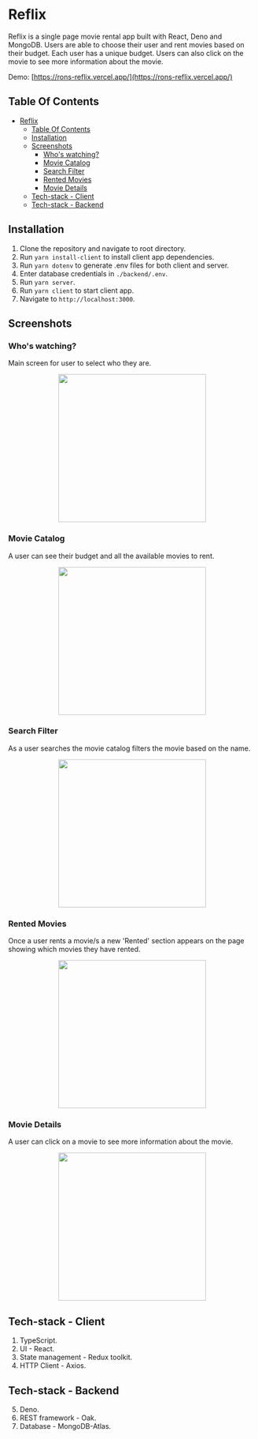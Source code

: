 # Reflix

Reflix is a single page movie rental app built with React, Deno and MongoDB.
Users are able to choose their user and rent movies based on their budget.
Each user has a unique budget.
Users can also click on the movie to see more information about the movie.

Demo: [https://rons-reflix.vercel.app/](https://rons-reflix.vercel.app/)

## Table Of Contents

- [Reflix](#reflix)
  - [Table Of Contents](#table-of-contents)
  - [Installation](#installation)
  - [Screenshots](#screenshots)
    - [Who's watching?](#whos-watching)
    - [Movie Catalog](#movie-catalog)
    - [Search Filter](#search-filter)
    - [Rented Movies](#rented-movies)
    - [Movie Details](#movie-details)
  - [Tech-stack - Client](#tech-stack---client)
  - [Tech-stack - Backend](#tech-stack---backend)

## Installation

1. Clone the repository and navigate to root directory.
2. Run `yarn install-client` to install client app dependencies.
3. Run `yarn dotenv` to generate .env files for both client and server.
4. Enter database credentials in `./backend/.env`.
5. Run `yarn server`.
6. Run `yarn client` to start client app.
7. Navigate to `http://localhost:3000`.

## Screenshots

### Who's watching?

Main screen for user to select who they are.

<p align="center"><img src="assets/profiles.png" width="300" /></p>

### Movie Catalog

A user can see their budget and all the available movies to rent.

<p align="center"><img src="assets/catalog.png" width="300" /></p>

### Search Filter

As a user searches the movie catalog filters the movie based on the name.

<p align="center"><img src="assets/search-filter.png" width="300" /></p>

### Rented Movies

Once a user rents a movie/s a new 'Rented' section appears on the page showing which movies they have rented.

<p align="center"><img src="assets/rented.png" width="300" /></p>

### Movie Details

A user can click on a movie to see more information about the movie.

<p align="center"><img src="assets/movie-detail.png" width="300" /></p>

## Tech-stack - Client

1. TypeScript.
2. UI - React.
3. State management - Redux toolkit.
4. HTTP Client - Axios.

## Tech-stack - Backend

5. Deno.
6. REST framework - Oak.
7. Database - MongoDB-Atlas.
